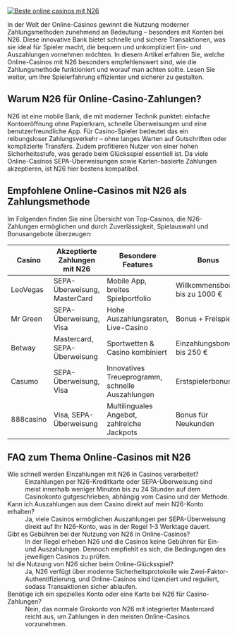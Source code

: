 [![Beste online casinos mit N26](https://123-caf.pages.dev/gitsignup.png)](https://vrmoo.ru/Bt82HjjY)

<div>   <p>In der Welt der Online-Casinos gewinnt die Nutzung moderner Zahlungsmethoden zunehmend an Bedeutung – besonders mit Konten bei N26. Diese innovative Bank bietet schnelle und sichere Transaktionen, was sie ideal für Spieler macht, die bequem und unkompliziert Ein- und Auszahlungen vornehmen möchten. In diesem Artikel erfahren Sie, welche Online-Casinos mit N26 besonders empfehlenswert sind, wie die Zahlungsmethode funktioniert und worauf man achten sollte. Lesen Sie weiter, um Ihre Spielerfahrung effizienter und sicherer zu gestalten.</p>  <h2>Warum N26 für Online-Casino-Zahlungen? </h2> <p>N26 ist eine mobile Bank, die mit moderner Technik punktet: einfache Kontoeröffnung ohne Papierkram, schnelle Überweisungen und eine benutzerfreundliche App. Für Casino-Spieler bedeutet das ein reibungsloser Zahlungsverkehr – ohne langes Warten auf Gutschriften oder komplizierte Transfers. Zudem profitieren Nutzer von einer hohen Sicherheitsstufe, was gerade beim Glücksspiel essentiell ist. Da viele Online-Casinos SEPA-Überweisungen sowie Karten-basierte Zahlungen akzeptieren, ist N26 hier bestens kompatibel.</p>  <h2>Empfohlene Online-Casinos mit N26 als Zahlungsmethode</h2> <p>Im Folgenden finden Sie eine Übersicht von Top-Casinos, die N26-Zahlungen ermöglichen und durch Zuverlässigkeit, Spielauswahl und Bonusangebote überzeugen:</p>  <table>   <thead>     <tr>       <th>Casino</th>       <th>Akzeptierte Zahlungen mit N26</th>       <th>Besondere Features</th>       <th>Bonus</th>     </tr>   </thead>   <tbody>     <tr>       <td>LeoVegas</td>       <td>SEPA-Überweisung, MasterCard</td>       <td>Mobile App, breites Spielportfolio</td>       <td>Willkommensbonus bis zu 1000 €</td>     </tr>     <tr>       <td>Mr Green</td>       <td>SEPA-Überweisung, Visa</td>       <td>Hohe Auszahlungsraten, Live-Casino</td>       <td>Bonus + Freispiele</td>     </tr>     <tr>       <td>Betway</td>       <td>Mastercard, SEPA-Überweisung</td>       <td>Sportwetten & Casino kombiniert</td>       <td>Einzahlungsbonus bis 250 €</td>     </tr>     <tr>       <td>Casumo</td>       <td>SEPA-Überweisung, Visa</td>       <td>Innovatives Treueprogramm, schnelle Auszahlungen</td>       <td>Erstspielerbonus</td>     </tr>     <tr>       <td>888casino</td>       <td>Visa, SEPA-Überweisung</td>       <td>Multilinguales Angebot, zahlreiche Jackpots</td>       <td>Bonus für Neukunden</td>     </tr>   </tbody> </table>  <h2>FAQ zum Thema Online-Casinos mit N26</h2>  <dl>   <dt>Wie schnell werden Einzahlungen mit N26 in Casinos verarbeitet?</dt>   <dd>Einzahlungen per N26-Kreditkarte oder SEPA-Überweisung sind meist innerhalb weniger Minuten bis zu 24 Stunden auf dem Casinokonto gutgeschrieben, abhängig vom Casino und der Methode.</dd>    <dt>Kann ich Auszahlungen aus dem Casino direkt auf mein N26-Konto erhalten?</dt>   <dd>Ja, viele Casinos ermöglichen Auszahlungen per SEPA-Überweisung direkt auf Ihr N26-Konto, was in der Regel 1-3 Werktage dauert.</dd>    <dt>Gibt es Gebühren bei der Nutzung von N26 in Online-Casinos?</dt>   <dd>In der Regel erheben N26 und die Casinos keine Gebühren für Ein- und Auszahlungen. Dennoch empfiehlt es sich, die Bedingungen des jeweiligen Casinos zu prüfen.</dd>    <dt>Ist die Nutzung von N26 sicher beim Online-Glücksspiel?</dt>   <dd>Ja, N26 verfügt über moderne Sicherheitsprotokolle wie Zwei-Faktor-Authentifizierung, und Online-Casinos sind lizenziert und reguliert, sodass Transaktionen sicher ablaufen.</dd>    <dt>Benötige ich ein spezielles Konto oder eine Karte bei N26 für Casino-Zahlungen?</dt>   <dd>Nein, das normale Girokonto von N26 mit integrierter Mastercard reicht aus, um Zahlungen in den meisten Online-Casinos vorzunehmen.</dd> </dl> </div>